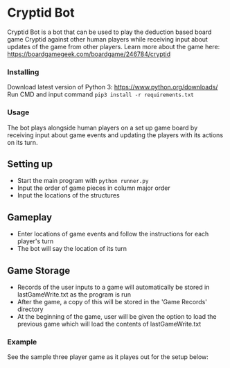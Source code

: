 # Cryptid Bot

Cryptid Bot is a bot that can be used to play the deduction based board game Cryptid against other human players while receiving input about updates of the game from other players. Learn more about the game here: https://boardgamegeek.com/boardgame/246784/cryptid

### Installing

Download latest version of Python 3: https://www.python.org/downloads/
Run CMD and input command ```pip3 install -r requirements.txt```

### Usage

The bot plays alongside human players on a set up game board by receiving input about game events and updating the players with its actions on its turn.

## Setting up

- Start the main program with ```python runner.py```
- Input the order of game pieces in column major order 
- Input the locations of the structures

## Gameplay

- Enter locations of game events and follow the instructions for each player's turn
- The bot will say the location of its turn 

## Game Storage

- Records of the user inputs to a game will automatically be stored in lastGameWrite.txt as the program is run
- After the game, a copy of this will be stored in the 'Game Records' directory
- At the beginning of the game, user will be given the option to load the previous game which will load the contents of lastGameWrite.txt

### Example

See the sample three player game as it playes out for the setup below:
